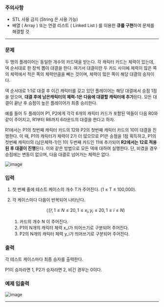 ### 주의사항

- STL 사용 금지 (String 은 사용 가능)
- 배열 ( Array ) 또는 연결 리스트 ( Linked List ) 를 이용한 **큐를 구현**하여 문제를 해결할 것

---

### 문제

두 명의 플레이어는 동일한 개수의 카드덱을 받는다. 각 캐릭터 카드는 체력이 있는데, 덱 순서대로 한 장씩 뽑아 대결을 한다. 여기서 대결이란 두 카드 사이에 체력이 많은 쪽의 체력에서 적은 쪽의 체력만큼을 빼는 것이며, 체력이 많은 쪽이 해당 대결의 승자이다.

덱 순서대로 1:1로 대결 후 이긴 캐릭터를 갖고 있던 플레이어는 해당 대결에서 승점 1점을 얻으며, **대결 후에 남은캐릭터의 체력-1은 다음에 대결할 캐릭터에 추가**된다. 모든 대결이 끝난 후 승점이 높은 플레이어가 최종 승리한다.

예를 들어 두 플레이어 P1, P2에게 각각 6개의 캐릭터 카드가 포함된 덱들이 다음 R0와 같이 주어지고, R1부터 R6까지 6라운드의 대결을 한다고 하자.

R1에서는 P1의 첫번째 캐릭터 카드의 12와 P2의 첫번째 캐릭터 카드의 10이 대결을 진행한다. 이 때, P1의 캐릭터가 체력이 2가 더 많으므로 P1은 승점을 1점 획득하고, P1의 첫번째 캐릭터의 (남은체력-1)인 1이 두번째 카드인 11에 추가되어 **R2에서는 12로 적용된 후 대결이 진행**된다. 이와 같은 방법으로 모든 덱에 대하여 실행한다. 단, 비겼을 경우 승점에는 변동이 없으며, 다음 대결로 넘어가는 체력은 없다.

![image](https://github.com/pastjung/DataStructure/assets/87860163/889ea421-cb1b-4fac-a5f9-d6a148d7f52e)

### 입력

1. 첫 번째 줄에 테스트 케이스의 개수 T가 주어진다. (1 ≤ T ≤ 100,000).
2. 각 케이스마다 다음이 반복되어 나타난다. 
    
    $$
    (단, 1 ≤ N ≤ 20, 1 ≤ x_i, y_i ≤ 20 , 1 ≤ i ≤ N )
    $$
    
    1. 카드의 개수 N 이 주어진다.
    2. P1의 N개의 캐릭터 체력 x_i가 띄어쓰기로 구분되어 주어진다.
    3. P2의 N개의 캐릭터 체력 y_i가 띄어쓰기로 구분되어 주어진다.

### 출력

각 테스트 케이스마다 최종 승자를 출력한다. 

P1이 승자라면 1, P2가 승자라면 2, 비긴 경우는 0이다.

### 예제 입출력

![image](https://github.com/pastjung/DataStructure/assets/87860163/50482656-cc0f-4bcf-8cd9-29c334cb140f)

---
